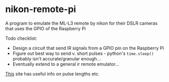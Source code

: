 nikon-remote-pi
===============

A program to emulate the ML-L3 remote by nikon for their DSLR cameras that uses the GPIO of the Raspberry Pi

Todo checklist:
* Design a circuit that send IR signals from a GPIO pin on the Raspberry Pi
* Figure out best way to send v. short pulses - python's `time.sleep()` probably isn't accurate/granular enough...
* Eventually extend to a general ir remote emulator...

[This](http://www.bigmike.it/ircontrol/index.html) site has useful info on pulse lengths etc.